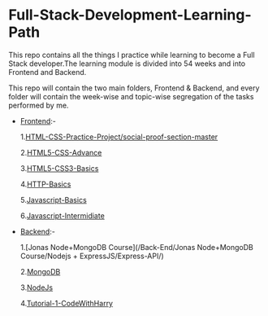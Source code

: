 # Full-Stack-Development-Learning-Path

This repo contains all the things I practice while learning to become a Full Stack developer.The learning module is divided into 54 weeks and into
Frontend and Backend.

This repo will contain the two main folders, Frontend & Backend, and every folder will contain the week-wise and topic-wise segregation of the tasks performed by me.

- [Frontend](https://github.com/kaiwalyakoparkar/Full-Stack-Development-Learning-Path/tree/main/Front-End):-

  1.[HTML-CSS-Practice-Project/social-proof-section-master](Front-End/HTML-CSS-Practice-Project/social-proof-section-master/)

  2.[HTML5-CSS-Advance](Front-End/HTML5-CSS-Advance/)

  3.[HTML5-CSS3-Basics](Front-End/HTML5-CSS3-Basics/)

  4.[HTTP-Basics](Front-End/HTTP-Basics/)

  5.[Javascript-Basics](Front-End/Javascript-Basics/)

  6.[Javascript-Intermidiate](Front-End/Javascript-Intermidiate/)




- [Backend](https://github.com/kaiwalyakoparkar/Full-Stack-Development-Learning-Path/tree/main/Back-End):-

  1.[Jonas Node+MongoDB Course](/Back-End/Jonas Node+MongoDB Course/Nodejs + ExpressJS/Express-API/)

  2.[MongoDB](Back-End/MongoDB/)

  3.[NodeJs](Back-End/NodeJs/)
   
  4.[Tutorial-1-CodeWithHarry](Back-End/Tutorial-1-CodeWithHarry/)
